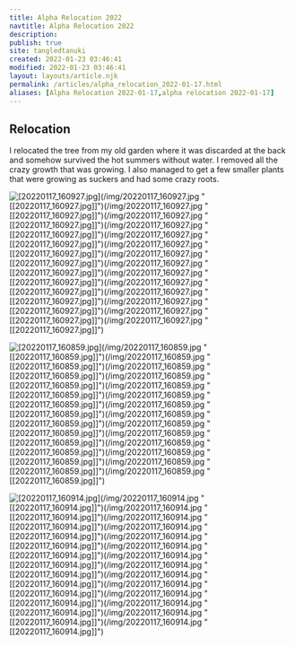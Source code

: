 ```yaml
---
title: Alpha Relocation 2022
navtitle: Alpha Relocation 2022
description: 
publish: true
site: tangledtanuki
created: 2022-01-23 03:46:41
modified: 2022-01-23 03:46:41
layout: layouts/article.njk
permalink: /articles/alpha_relocation_2022-01-17.html
aliases: [Alpha Relocation 2022-01-17,alpha relocation 2022-01-17]
---
```


## Relocation

I relocated the tree from my old garden where it was discarded at the back and somehow survived the hot summers without water. I removed all the crazy growth that was growing. I also managed to get a few smaller plants that were growing as suckers and had some crazy roots.

![[20220117_160927.jpg]](/img/20220117_160927.jpg "[[20220117_160927.jpg]]")(/img/20220117_160927.jpg "[[20220117_160927.jpg]]")(/img/20220117_160927.jpg "[[20220117_160927.jpg]]")(/img/20220117_160927.jpg "[[20220117_160927.jpg]]")(/img/20220117_160927.jpg "[[20220117_160927.jpg]]")(/img/20220117_160927.jpg "[[20220117_160927.jpg]]")(/img/20220117_160927.jpg "[[20220117_160927.jpg]]")(/img/20220117_160927.jpg "[[20220117_160927.jpg]]")(/img/20220117_160927.jpg "[[20220117_160927.jpg]]")(/img/20220117_160927.jpg "[[20220117_160927.jpg]]")(/img/20220117_160927.jpg "[[20220117_160927.jpg]]")(/img/20220117_160927.jpg "[[20220117_160927.jpg]]")(/img/20220117_160927.jpg "[[20220117_160927.jpg]]")(/img/20220117_160927.jpg "[[20220117_160927.jpg]]")(/img/20220117_160927.jpg "[[20220117_160927.jpg]]")

![[20220117_160859.jpg]](/img/20220117_160859.jpg "[[20220117_160859.jpg]]")(/img/20220117_160859.jpg "[[20220117_160859.jpg]]")(/img/20220117_160859.jpg "[[20220117_160859.jpg]]")(/img/20220117_160859.jpg "[[20220117_160859.jpg]]")(/img/20220117_160859.jpg "[[20220117_160859.jpg]]")(/img/20220117_160859.jpg "[[20220117_160859.jpg]]")(/img/20220117_160859.jpg "[[20220117_160859.jpg]]")(/img/20220117_160859.jpg "[[20220117_160859.jpg]]")(/img/20220117_160859.jpg "[[20220117_160859.jpg]]")(/img/20220117_160859.jpg "[[20220117_160859.jpg]]")(/img/20220117_160859.jpg "[[20220117_160859.jpg]]")(/img/20220117_160859.jpg "[[20220117_160859.jpg]]")(/img/20220117_160859.jpg "[[20220117_160859.jpg]]")(/img/20220117_160859.jpg "[[20220117_160859.jpg]]")(/img/20220117_160859.jpg "[[20220117_160859.jpg]]")

![[20220117_160914.jpg]](/img/20220117_160914.jpg "[[20220117_160914.jpg]]")(/img/20220117_160914.jpg "[[20220117_160914.jpg]]")(/img/20220117_160914.jpg "[[20220117_160914.jpg]]")(/img/20220117_160914.jpg "[[20220117_160914.jpg]]")(/img/20220117_160914.jpg "[[20220117_160914.jpg]]")(/img/20220117_160914.jpg "[[20220117_160914.jpg]]")(/img/20220117_160914.jpg "[[20220117_160914.jpg]]")(/img/20220117_160914.jpg "[[20220117_160914.jpg]]")(/img/20220117_160914.jpg "[[20220117_160914.jpg]]")(/img/20220117_160914.jpg "[[20220117_160914.jpg]]")(/img/20220117_160914.jpg "[[20220117_160914.jpg]]")(/img/20220117_160914.jpg "[[20220117_160914.jpg]]")(/img/20220117_160914.jpg "[[20220117_160914.jpg]]")(/img/20220117_160914.jpg "[[20220117_160914.jpg]]")(/img/20220117_160914.jpg "[[20220117_160914.jpg]]")

